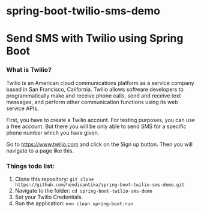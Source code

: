 # spring-boot-twilio-sms-demo

# Send SMS with Twilio using Spring Boot

### What is Twilio?

Twilio is an American cloud communications platform as a service company based in San Francisco, California. Twilio
allows software developers to programmatically make and receive phone calls, send and receive text messages, and perform
other communication functions using its web service APIs.

First, you have to create a Twilio account. For testing purposes, you can use a free account. But there you will be only
able to send SMS for a specific phone number which you have given.

Go to https://www.twilio.com and click on the Sign up button. Then you will navigate to a page like this.

### Things todo list:

1. Clone this repository: `git clone https://github.com/hendisantika/spring-boot-twilio-sms-demo.git`
2. Navigate to the folder: `cd spring-boot-twilio-sms-demo`
3. Set your Twilio Credentials.
4. Run the application: `mvn clean spring-boot:run`
